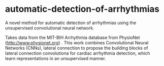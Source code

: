 # automatic-detection-of-arrhythmias
A novel method for automatic detection of  arrhythmias using the unsupervised convolutional neural network.

Takes data from the MIT-BIH Arrhythmia database from PhysioNet (http://www.physionet.org) .
This work combines Convolutional Neural Networks (CNNs), lateral connection to propose the building blocks of  lateral connection convolutiona  for cardiac arrhythmia detection, which learn representations in an unsupervised manner.
